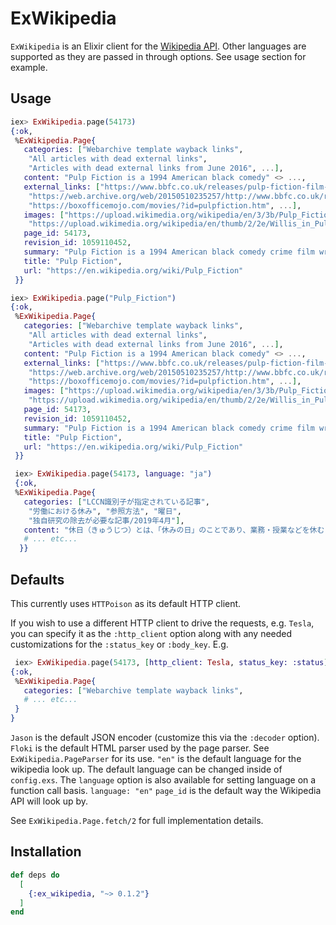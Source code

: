 # ExWikipedia

`ExWikipedia` is an Elixir client for the [Wikipedia API](https://en.wikipedia.org/w/api.php). Other languages are supported as they are passed in through options. See usage section for example.

## Usage

```elixir
iex> ExWikipedia.page(54173)
{:ok,
 %ExWikipedia.Page{
   categories: ["Webarchive template wayback links",
    "All articles with dead external links",
    "Articles with dead external links from June 2016", ...],
   content: "Pulp Fiction is a 1994 American black comedy" <> ...,
   external_links: ["https://www.bbfc.co.uk/releases/pulp-fiction-film-0",
    "https://web.archive.org/web/20150510235257/http://www.bbfc.co.uk/releases/pulp-fiction-film-0",
    "https://boxofficemojo.com/movies/?id=pulpfiction.htm", ...],
   images: ["https://upload.wikimedia.org/wikipedia/en/3/3b/Pulp_Fiction_%281994%29_poster.jpg",
    "https://upload.wikimedia.org/wikipedia/en/thumb/2/2e/Willis_in_Pulp_Fiction.jpg/", ...],
   page_id: 54173,
   revision_id: 1059110452,
   summary: "Pulp Fiction is a 1994 American black comedy crime film written and directed by Quentin Tarantino, who conceived it with Roger Avary. Starring John Travolta, Samuel L. Jackson," <> ...,
   title: "Pulp Fiction",
   url: "https://en.wikipedia.org/wiki/Pulp_Fiction"
 }}
```

```elixir
iex> ExWikipedia.page("Pulp_Fiction")
{:ok,
 %ExWikipedia.Page{
   categories: ["Webarchive template wayback links",
    "All articles with dead external links",
    "Articles with dead external links from June 2016", ...],
   content: "Pulp Fiction is a 1994 American black comedy" <> ...,
   external_links: ["https://www.bbfc.co.uk/releases/pulp-fiction-film-0",
    "https://web.archive.org/web/20150510235257/http://www.bbfc.co.uk/releases/pulp-fiction-film-0",
    "https://boxofficemojo.com/movies/?id=pulpfiction.htm", ...],
   images: ["https://upload.wikimedia.org/wikipedia/en/3/3b/Pulp_Fiction_%281994%29_poster.jpg",
    "https://upload.wikimedia.org/wikipedia/en/thumb/2/2e/Willis_in_Pulp_Fiction.jpg/", ...],
   page_id: 54173,
   revision_id: 1059110452,
   summary: "Pulp Fiction is a 1994 American black comedy crime film written and directed by Quentin Tarantino, who conceived it with Roger Avary. Starring John Travolta, Samuel L. Jackson," <> ...,
   title: "Pulp Fiction",
   url: "https://en.wikipedia.org/wiki/Pulp_Fiction"
 }}
```

```elixir
 iex> ExWikipedia.page(54173, language: "ja")
 {:ok,
 %ExWikipedia.Page{
   categories: ["LCCN識別子が指定されている記事",
    "労働における休み", "参照方法", "曜日",
    "独自研究の除去が必要な記事/2019年4月"],
   content: "休日（きゅうじつ）とは、「休みの日」のことであり、業務・授業などを休む日である。辞書『広辞苑』では「休日」の2番目の意味として、特に日曜日や国民の祝日（≒各国の法定の祝日）など、という説明をしている。\n「休暇」（きゅうか）のほうも同様に、学校・会社・官庁などの「やすみ」のことである。そこに追加説明があり、しばしば日曜・祝日など以外のやすみを言う、とされる。\nなお、英語では土日" <> ...,
   # ... etc...
  }}
 ```

## Defaults

This currently uses `HTTPoison` as its default HTTP client.

If you wish to use a different HTTP client to drive the requests, e.g. `Tesla`, you can specify it as the `:http_client` option along with any needed customizations for the `:status_key` or `:body_key`.  E.g.

```elixir
 iex> ExWikipedia.page(54173, [http_client: Tesla, status_key: :status])
{:ok,
 %ExWikipedia.Page{
   categories: ["Webarchive template wayback links",
   # ... etc...
 }
}
```

`Jason` is the default JSON encoder (customize this via the `:decoder` option).
`Floki` is the default HTML parser used by the page parser. See `ExWikipedia.PageParser` for its use.
`"en"` is the default language for the wikipedia look up. The default language can be changed inside of 
`config.exs`. The `language` option is also available for setting language on a function call basis.
`language: "en"`
`page_id` is the default way the Wikipedia API will look up by.


See `ExWikipedia.Page.fetch/2` for full implementation details.

## Installation

```elixir
def deps do
  [
    {:ex_wikipedia, "~> 0.1.2"}
  ]
end
```
